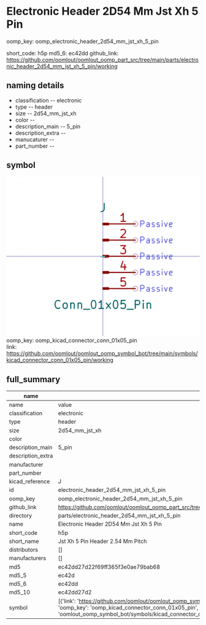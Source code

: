 # Electronic Header 2D54 Mm Jst Xh 5 Pin
oomp_key: oomp_electronic_header_2d54_mm_jst_xh_5_pin 


short_code: h5p
md5_6: ec42dd
github_link: https://github.com/oomlout/oomlout_oomp_part_src/tree/main/parts/electronic_header_2d54_mm_jst_xh_5_pin/working
## naming details
* classification -- electronic
* type -- header
* size -- 2d54_mm_jst_xh
* color -- 
* description_main -- 5_pin
* description_extra -- 
* manucaturer -- 
* part_number -- 



## symbol

![](symbol/0/working/working_600.png)  
oomp_key: oomp_kicad_connector_conn_01x05_pin  
link: https://github.com/oomlout/oomlout_oomp_symbol_bot/tree/main/symbols/kicad_connector_conn_01x05_pin/working  


## full_summary
| name | value | 
| --- | --- | 
| name | value | 
| classification | electronic | 
| type | header | 
| size | 2d54_mm_jst_xh | 
| color |  | 
| description_main | 5_pin | 
| description_extra |  | 
| manufacturer |  | 
| part_number |  | 
| kicad_reference | J | 
| id | electronic_header_2d54_mm_jst_xh_5_pin | 
| oomp_key | oomp_electronic_header_2d54_mm_jst_xh_5_pin | 
| github_link | https://github.com/oomlout/oomlout_oomp_part_src/tree/main/parts/electronic_header_2d54_mm_jst_xh_5_pin/working | 
| directory | parts/electronic_header_2d54_mm_jst_xh_5_pin | 
| name | Electronic Header 2D54 Mm Jst Xh 5 Pin | 
| short_code | h5p | 
| short_name | Jst Xh 5 Pin Header 2.54 Mm Pitch | 
| distributors | [] | 
| manufacturers | [] | 
| md5 | ec42dd27d22f69ff365f3e0ae79bab68 | 
| md5_5 | ec42d | 
| md5_6 | ec42dd | 
| md5_10 | ec42dd27d2 | 
| symbol | [{'link': 'https://github.com/oomlout/oomlout_oomp_symbol_bot/tree/main/symbols/kicad_connector_conn_01x05_pin', 'oomp_key': 'oomp_kicad_connector_conn_01x05_pin', 'directory': 'oomlout_oomp_symbol_bot/symbols/kicad_connector_conn_01x05_pin//working/working.kicad_sym'}] | 
